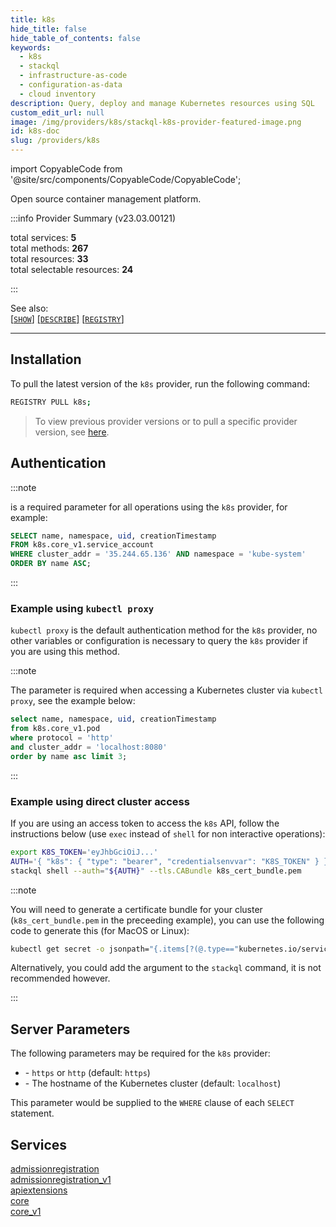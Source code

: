 ```yaml
---
title: k8s
hide_title: false
hide_table_of_contents: false
keywords:
  - k8s
  - stackql
  - infrastructure-as-code
  - configuration-as-data
  - cloud inventory
description: Query, deploy and manage Kubernetes resources using SQL
custom_edit_url: null
image: /img/providers/k8s/stackql-k8s-provider-featured-image.png
id: k8s-doc
slug: /providers/k8s
---
```


import CopyableCode from '@site/src/components/CopyableCode/CopyableCode';

Open source container management platform.  
    
:::info Provider Summary (v23.03.00121)

<div class="row">
<div class="providerDocColumn">
<span>total services:&nbsp;<b>5</b></span><br />
<span>total methods:&nbsp;<b>267</b></span><br />
</div>
<div class="providerDocColumn">
<span>total resources:&nbsp;<b>33</b></span><br />
<span>total selectable resources:&nbsp;<b>24</b></span><br />
</div>
</div>

:::

See also:   
[[` SHOW `]](https://stackql.io/docs/language-spec/show) [[` DESCRIBE `]](https://stackql.io/docs/language-spec/describe)  [[` REGISTRY `]](https://stackql.io/docs/language-spec/registry)
* * * 

## Installation

To pull the latest version of the `k8s` provider, run the following command:  

```bash
REGISTRY PULL k8s;
```
> To view previous provider versions or to pull a specific provider version, see [here](https://stackql.io/docs/language-spec/registry).  

## Authentication


:::note

<b><CopyableCode code="cluster_addr" /></b> is a required parameter for all operations using the <code>k8s</code> provider, for example:  

```sql
SELECT name, namespace, uid, creationTimestamp 
FROM k8s.core_v1.service_account 
WHERE cluster_addr = '35.244.65.136' AND namespace = 'kube-system' 
ORDER BY name ASC;
```
:::

### Example using `kubectl proxy`
`kubectl proxy` is the default authentication method for the `k8s` provider, no other variables or configuration is necessary to query the `k8s` provider if you are using this method.  

:::note

The <CopyableCode code="protocol" /> parameter is required when accessing a Kubernetes cluster via `kubectl proxy`, see the example below:  

```sql
select name, namespace, uid, creationTimestamp 
from k8s.core_v1.pod 
where protocol = 'http' 
and cluster_addr = 'localhost:8080'  
order by name asc limit 3;
```
:::

### Example using direct cluster access
If you are using an access token to access the `k8s` API, follow the instructions below (use `exec` instead of `shell` for non interactive operations):

```bash
export K8S_TOKEN='eyJhbGciOiJ...'
AUTH='{ "k8s": { "type": "bearer", "credentialsenvvar": "K8S_TOKEN" } }'
stackql shell --auth="${AUTH}" --tls.CABundle k8s_cert_bundle.pem
```
:::note

You will need to generate a certificate bundle for your cluster (`k8s_cert_bundle.pem` in the preceeding example), you can use the following code to generate this (for MacOS or Linux):  

```bash
kubectl get secret -o jsonpath="{.items[?(@.type=="kubernetes.io/service-account-token")].data['ca\.crt']}" | base64 -i --decode > k8s_cert_bundle.pem
```

Alternatively, you could add the <CopyableCode code="--tls.allowInsecure=true" /> argument to the `stackql` command, it is not recommended however. 

:::


## Server Parameters


The following parameters may be required for the `k8s` provider:  

- <CopyableCode code="protocol" /> - <code>https</code> or <code>http</code> (default: <code>https</code>)
- <CopyableCode code="cluster_addr" /> - The hostname of the Kubernetes cluster (default: <code>localhost</code>)

This parameter would be supplied to the `WHERE` clause of each `SELECT` statement.
    
## Services
<div class="row">
<div class="providerDocColumn">
<a href="/providers/k8s/admissionregistration/">admissionregistration</a><br />
<a href="/providers/k8s/admissionregistration_v1/">admissionregistration_v1</a><br />
<a href="/providers/k8s/apiextensions/">apiextensions</a><br />
</div>
<div class="providerDocColumn">
<a href="/providers/k8s/core/">core</a><br />
<a href="/providers/k8s/core_v1/">core_v1</a><br />
</div>
</div>
